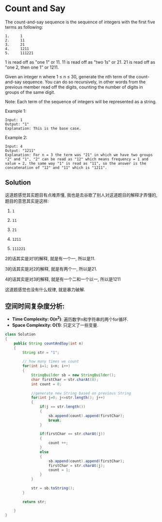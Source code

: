 # Count and Say

The count-and-say sequence is the sequence of integers with the first five terms as following:

```
1.     1
2.     11
3.     21
4.     1211
5.     111221
```

1 is read off as "one 1" or 11.
11 is read off as "two 1s" or 21.
21 is read off as "one 2, then one 1" or 1211.

Given an integer n where 1 ≤ n ≤ 30, generate the nth term of the count-and-say sequence. You can do so recursively, in other words from the previous member read off the digits, counting the number of digits in groups of the same digit.

Note: Each term of the sequence of integers will be represented as a string.

Example 1:

```
Input: 1
Output: "1"
Explanation: This is the base case.
```

Example 2:

```
Input: 4
Output: "1211"
Explanation: For n = 3 the term was "21" in which we have two groups "2" and "1", "2" can be read as "12" which means frequency = 1 and value = 2, the same way "1" is read as "11", so the answer is the concatenation of "12" and "11" which is "1211".
```

## Solution

这道题感觉其实题目有点难弄懂, 我也是去谷歌了别人对这道题目的解释才弄懂的, 题目的意思其实是这样:

1.     1
2.     11
3.     21
4.     1211
5.     111221

2的话其实是对1的解释, 就是有一个一, 所以是11.

3的话其实是对2的解释, 就是有两个一, 所以是21.

4的话其实是对3的解释, 就是有一个二和一个以一, 所以是1211

这道题感觉也没有什么规律, 就是暴力破解.

## 空间时间复杂度分析:

* **Time Complexity: O(n<sup>2</sup>)**: 遍历数字n和字符串的两个for循环.
* **Space Complexity: O(1)**: 只定义了一些变量.

```java
class Solution 
{
    public String countAndSay(int n) 
    {
        String str = "1";
        
        // how many times we count
        for(int i=1; i<n; i++)
        {
            StringBuilder sb = new StringBuilder();
            char firstChar = str.charAt(0);
            int count = 0;
            
            //generate new String based on previous String
            for(int j=0; j<=str.length(); j++)
            {
                if(j == str.length())
                {
                    sb.append(count).append(firstChar);
                    break;
                }
                
                if(firstChar == str.charAt(j))
                {
                    count ++;
                }
                else
                {
                    sb.append(count).append(firstChar);
                    firstChar = str.charAt(j);
                    count = 1;
                }
            }
            
            str = sb.toString();
        }
        
        return str;
        
    }
}
```